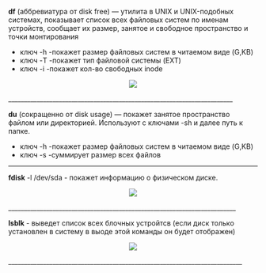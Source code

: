 **df** (аббревиатура от disk free) — утилита в UNIX и UNIX-подобных системах, показывает список всех файловых систем по именам устройств, сообщает их размер, занятое и свободное пространство и точки монтирования
- ключ -h -покажет размер файловых систем в читаемом виде (G,KB)
- ключ -T -покажет тип файловой системы (EXT)
- ключ -i -покажет кол-во свободных inode
<p align="center">
<image src="https://github.com/LLlMEJIb87/LINUX/blob/main/Диски/df.PNG">
</p>
_______________________________________________________________________

**du** (сокращенно от disk usage) — покажет занятое пространство файлом или директорией. Используют с ключами -sh и далее путь к папке.
- ключ -h -покажет размер файловых систем в читаемом виде (G,KB)
- ключ -s -суммирует размер всех файлов 
_______________________________________________________________________

**fdisk** -l /dev/sda - покажет информацию о физическом диске.
<p align="center">
<image src="https://github.com/LLlMEJIb87/LINUX/blob/main/Диски/fdisk.PNG">
</p>
________________________________________________________________________

**lsblk** - выведет список всех блочных устройтсв (если диск только установлен в систему в выоде этой команды он будет отображен)
<p align="center">
<image src="https://github.com/LLlMEJIb87/LINUX/blob/main/Диски/lsblk.PNG">
</p>
__________________________________________________________________________
